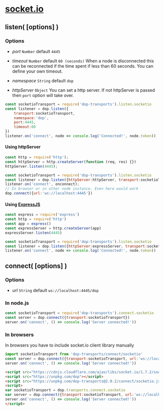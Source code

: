# [socket.io](https://github.com/socketio)


## listen( [options] )

### Options

- *port* `Number` default `4445`

- *timeout* `Number` default `60 (seconds)`
When a node is disconnected this can be reconnected if the time spent if less than 60 seconds. You can define your own timeout.

- *namespace* `String` default `dop`

- *httpServer* `Object`
You can set a http server. If not httpServer is passed then `port` option will take over.

```js
const socketioTransport = require('dop-transports').listen.socketio
const listener = dop.listen({
    transport:socketioTransport,
    namespace:'dop',
    port:4445,
    timeout:60
})
listener.on('connect', node => console.log('Connected!', node.token))
```


#### Using httpServer
```js
const http = require('http');
const httpServer = http.createServer(function (req, res) {})
httpServer.listen(4445);

const socketioTransport = require('dop-transports').listen.socketio
const listener = dop.listen({httpServer:httpServer, transport:socketioTransport});
listener.on('connect', onconnect);
// In browser or in other node instance. Even here would work
dop.connect({url:'ws://localhost:4445'})
```



#### Using [ExpressJS](https://github.com/expressjs/express)

```js
const express = require('express')
const http = require('http')
const app = express()
const expressServer = http.createServer(app)
expressServer.listen(4445)

const socketioTransport = require('dop-transports').listen.socketio
const listener = dop.listen({httpServer:expressServer, transport:socketioTransport});
listener.on('connect', node => console.log('Connected!', node.token))
```



## connect( [options] )

### Options

- *url* `String` default `ws://localhost:4445/dop`

### In node.js

```js
const socketioTransport = require('dop-transports').connect.socketio
const server = dop.connect({transport:socketioTransport})
server.on('connect', () => console.log('Server connected!'))
```

### In browsers

In browsers you have to include socket.io client library manually

```js
import socketioTransport from 'dop-transports/connect/socketio'
const server = dop.connect({transport:socketioTransport, url:'ws://localhost:4445/test'})
server.on('connect', () => console.log('Server connected!'))
```

```html
<script src="https://cdnjs.cloudflare.com/ajax/libs/socket.io/1.7.2/socket.io.min.js"></script>
<script src="https://unpkg.com/dop"></script>
<script src="https://unpkg.com/dop-transports@2.0.2/connect/socketio.js"></script>
<script>
var socketioTransport = dop.transports.connect.socketio
var server = dop.connect({transport:socketioTransport, url:'ws://localhost:4445/test'})
server.on('connect', () => console.log('Server connected!'))
</script>
```


